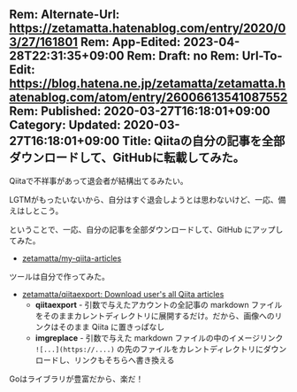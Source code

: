 Rem: Alternate-Url: https://zetamatta.hatenablog.com/entry/2020/03/27/161801
Rem: App-Edited: 2023-04-28T22:31:35+09:00
Rem: Draft: no
Rem: Url-To-Edit: https://blog.hatena.ne.jp/zetamatta/zetamatta.hatenablog.com/atom/entry/26006613541087552
Rem: Published: 2020-03-27T16:18:01+09:00
Category:
Updated: 2020-03-27T16:18:01+09:00
Title: Qiitaの自分の記事を全部ダウンロードして、GitHubに転載してみた。
---
Qiitaで不祥事があって退会者が結構出てるみたい。

LGTMがもったいないから、自分はすぐ退会しようとは思わないけど、一応、備えはしとこう。

ということで、一応、自分の記事を全部ダウンロードして、GitHub にアップしてみた。

* [zetamatta/my-qiita-articles](https://github.com/zetamatta/my-qiita-articles)

ツールは自分で作ってみた。

* [zetamatta/qiitaexport: Download user's all Qiita articles](https://github.com/zetamatta/qiitaexport)
    * **qiitaexport** - 引数で与えたアカウントの全記事の markdown ファイルをそのままカレントディレクトリに展開するだけ。だから、画像へのリンクはそのまま Qiita に置きっぱなし
    * **imgreplace** - 引数で与えた markdown ファイルの中のイメージリンク `![...](https://....)` の先のファイルをカレントディレクトリにダウンロードし、リンクもそちらへ書き換える

Goはライブラリが豊富だから、楽だ！